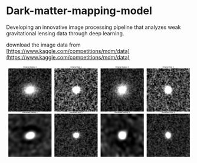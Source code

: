 # Dark-matter-mapping-model
Developing an innovative image processing pipeline that analyzes weak gravitational lensing data through deep learning. 


download the image data from [https://www.kaggle.com/competitions/mdm/data](https://www.kaggle.com/competitions/mdm/data)

![img](validation_output/pipeline_validation.png)
